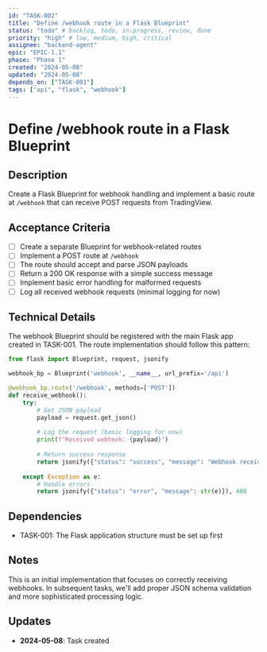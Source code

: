 ```yaml
---
id: "TASK-002"
title: "Define /webhook route in a Flask Blueprint"
status: "todo" # backlog, todo, in-progress, review, done
priority: "high" # low, medium, high, critical
assignee: "backend-agent"
epic: "EPIC-1.1"
phase: "Phase 1"
created: "2024-05-08"
updated: "2024-05-08"
depends_on: ["TASK-001"]
tags: ["api", "flask", "webhook"]
---
```


# Define /webhook route in a Flask Blueprint

## Description
Create a Flask Blueprint for webhook handling and implement a basic route at `/webhook` that can receive POST requests from TradingView.

## Acceptance Criteria
- [ ] Create a separate Blueprint for webhook-related routes
- [ ] Implement a POST route at `/webhook`
- [ ] The route should accept and parse JSON payloads
- [ ] Return a 200 OK response with a simple success message
- [ ] Implement basic error handling for malformed requests
- [ ] Log all received webhook requests (minimal logging for now)

## Technical Details
The webhook Blueprint should be registered with the main Flask app created in TASK-001. The route implementation should follow this pattern:

```python
from flask import Blueprint, request, jsonify

webhook_bp = Blueprint('webhook', __name__, url_prefix='/api')

@webhook_bp.route('/webhook', methods=['POST'])
def receive_webhook():
    try:
        # Get JSON payload
        payload = request.get_json()
        
        # Log the request (basic logging for now)
        print(f"Received webhook: {payload}")
        
        # Return success response
        return jsonify({"status": "success", "message": "Webhook received"}), 200
        
    except Exception as e:
        # Handle errors
        return jsonify({"status": "error", "message": str(e)}), 400
```

## Dependencies
- TASK-001: The Flask application structure must be set up first

## Notes
This is an initial implementation that focuses on correctly receiving webhooks. In subsequent tasks, we'll add proper JSON schema validation and more sophisticated processing logic.

## Updates
- **2024-05-08**: Task created 